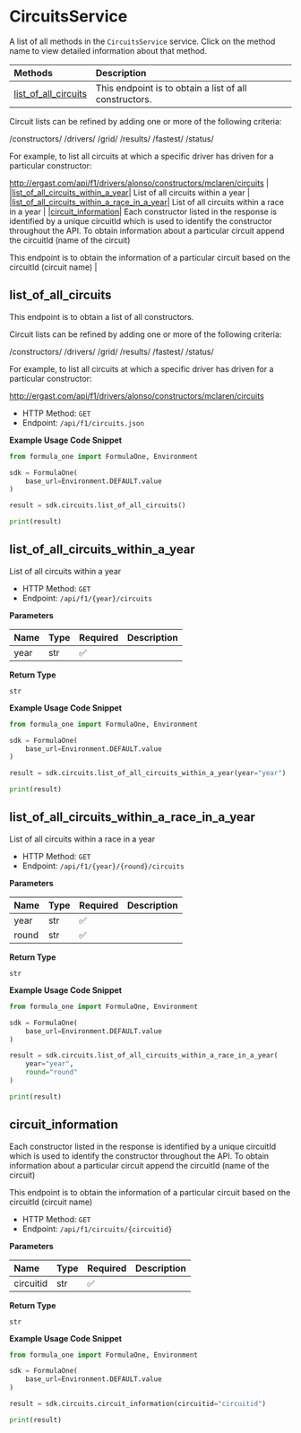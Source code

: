 # CircuitsService

A list of all methods in the `CircuitsService` service. Click on the method name to view detailed information about that method.

| Methods                                       | Description                                            |
| :-------------------------------------------- | :----------------------------------------------------- |
| [list_of_all_circuits](#list_of_all_circuits) | This endpoint is to obtain a list of all constructors. |

Circuit lists can be refined by adding one or more of the following criteria:

/constructors/<constructorId>
/drivers/<driverId>
/grid/<position>
/results/<position>
/fastest/<rank>
/status/<statusId>

For example, to list all circuits at which a specific driver has driven for a particular constructor:

http://ergast.com/api/f1/drivers/alonso/constructors/mclaren/circuits |
|[list_of_all_circuits_within_a_year](#list_of_all_circuits_within_a_year)| List of all circuits within a year |
|[list_of_all_circuits_within_a_race_in_a_year](#list_of_all_circuits_within_a_race_in_a_year)| List of all circuits within a race in a year |
|[circuit_information](#circuit_information)| Each constructor listed in the response is identified by a unique circuitId which is used to identify the constructor throughout the API. To obtain information about a particular circuit append the circuitId (name of the circuit)

This endpoint is to obtain the information of a particular circuit based on the circuitId (circuit name) |

## list_of_all_circuits

This endpoint is to obtain a list of all constructors.

Circuit lists can be refined by adding one or more of the following criteria:

/constructors/<constructorId>
/drivers/<driverId>
/grid/<position>
/results/<position>
/fastest/<rank>
/status/<statusId>

For example, to list all circuits at which a specific driver has driven for a particular constructor:

http://ergast.com/api/f1/drivers/alonso/constructors/mclaren/circuits

- HTTP Method: `GET`
- Endpoint: `/api/f1/circuits.json`

**Example Usage Code Snippet**

```python
from formula_one import FormulaOne, Environment

sdk = FormulaOne(
    base_url=Environment.DEFAULT.value
)

result = sdk.circuits.list_of_all_circuits()

print(result)
```

## list_of_all_circuits_within_a_year

List of all circuits within a year

- HTTP Method: `GET`
- Endpoint: `/api/f1/{year}/circuits`

**Parameters**

| Name | Type | Required | Description |
| :--- | :--- | :------- | :---------- |
| year | str  | ✅       |             |

**Return Type**

`str`

**Example Usage Code Snippet**

```python
from formula_one import FormulaOne, Environment

sdk = FormulaOne(
    base_url=Environment.DEFAULT.value
)

result = sdk.circuits.list_of_all_circuits_within_a_year(year="year")

print(result)
```

## list_of_all_circuits_within_a_race_in_a_year

List of all circuits within a race in a year

- HTTP Method: `GET`
- Endpoint: `/api/f1/{year}/{round}/circuits`

**Parameters**

| Name  | Type | Required | Description |
| :---- | :--- | :------- | :---------- |
| year  | str  | ✅       |             |
| round | str  | ✅       |             |

**Return Type**

`str`

**Example Usage Code Snippet**

```python
from formula_one import FormulaOne, Environment

sdk = FormulaOne(
    base_url=Environment.DEFAULT.value
)

result = sdk.circuits.list_of_all_circuits_within_a_race_in_a_year(
    year="year",
    round="round"
)

print(result)
```

## circuit_information

Each constructor listed in the response is identified by a unique circuitId which is used to identify the constructor throughout the API. To obtain information about a particular circuit append the circuitId (name of the circuit)

This endpoint is to obtain the information of a particular circuit based on the circuitId (circuit name)

- HTTP Method: `GET`
- Endpoint: `/api/f1/circuits/{circuitid}`

**Parameters**

| Name      | Type | Required | Description |
| :-------- | :--- | :------- | :---------- |
| circuitid | str  | ✅       |             |

**Return Type**

`str`

**Example Usage Code Snippet**

```python
from formula_one import FormulaOne, Environment

sdk = FormulaOne(
    base_url=Environment.DEFAULT.value
)

result = sdk.circuits.circuit_information(circuitid="circuitid")

print(result)
```

<!-- This file was generated by liblab | https://liblab.com/ -->
